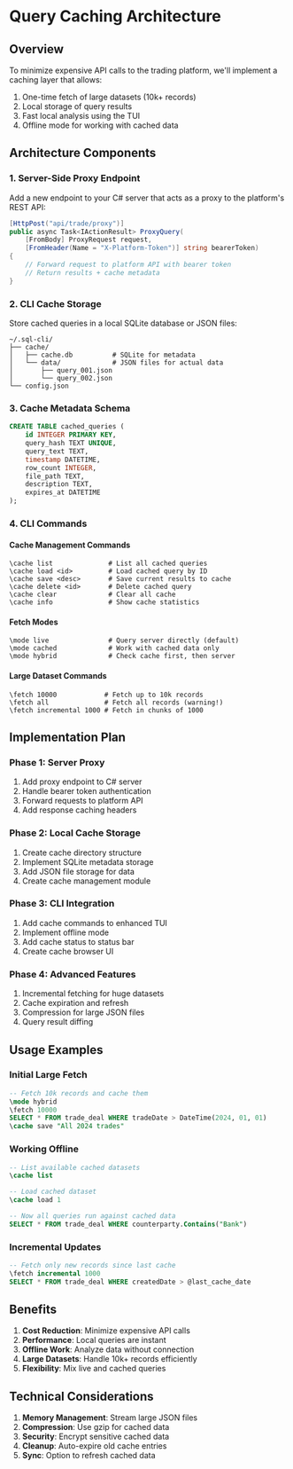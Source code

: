 # Query Caching Architecture

## Overview

To minimize expensive API calls to the trading platform, we'll implement a caching layer that allows:
1. One-time fetch of large datasets (10k+ records)
2. Local storage of query results
3. Fast local analysis using the TUI
4. Offline mode for working with cached data

## Architecture Components

### 1. Server-Side Proxy Endpoint

Add a new endpoint to your C# server that acts as a proxy to the platform's REST API:

```csharp
[HttpPost("api/trade/proxy")]
public async Task<IActionResult> ProxyQuery(
    [FromBody] ProxyRequest request,
    [FromHeader(Name = "X-Platform-Token")] string bearerToken)
{
    // Forward request to platform API with bearer token
    // Return results + cache metadata
}
```

### 2. CLI Cache Storage

Store cached queries in a local SQLite database or JSON files:

```
~/.sql-cli/
├── cache/
│   ├── cache.db          # SQLite for metadata
│   └── data/             # JSON files for actual data
│       ├── query_001.json
│       └── query_002.json
└── config.json
```

### 3. Cache Metadata Schema

```sql
CREATE TABLE cached_queries (
    id INTEGER PRIMARY KEY,
    query_hash TEXT UNIQUE,
    query_text TEXT,
    timestamp DATETIME,
    row_count INTEGER,
    file_path TEXT,
    description TEXT,
    expires_at DATETIME
);
```

### 4. CLI Commands

#### Cache Management Commands
```
\cache list              # List all cached queries
\cache load <id>         # Load cached query by ID
\cache save <desc>       # Save current results to cache
\cache delete <id>       # Delete cached query
\cache clear             # Clear all cache
\cache info              # Show cache statistics
```

#### Fetch Modes
```
\mode live               # Query server directly (default)
\mode cached             # Work with cached data only
\mode hybrid             # Check cache first, then server
```

#### Large Dataset Commands
```
\fetch 10000            # Fetch up to 10k records
\fetch all              # Fetch all records (warning!)
\fetch incremental 1000 # Fetch in chunks of 1000
```

## Implementation Plan

### Phase 1: Server Proxy
1. Add proxy endpoint to C# server
2. Handle bearer token authentication
3. Forward requests to platform API
4. Add response caching headers

### Phase 2: Local Cache Storage
1. Create cache directory structure
2. Implement SQLite metadata storage
3. Add JSON file storage for data
4. Create cache management module

### Phase 3: CLI Integration
1. Add cache commands to enhanced TUI
2. Implement offline mode
3. Add cache status to status bar
4. Create cache browser UI

### Phase 4: Advanced Features
1. Incremental fetching for huge datasets
2. Cache expiration and refresh
3. Compression for large JSON files
4. Query result diffing

## Usage Examples

### Initial Large Fetch
```sql
-- Fetch 10k records and cache them
\mode hybrid
\fetch 10000
SELECT * FROM trade_deal WHERE tradeDate > DateTime(2024, 01, 01)
\cache save "All 2024 trades"
```

### Working Offline
```sql
-- List available cached datasets
\cache list

-- Load cached dataset
\cache load 1

-- Now all queries run against cached data
SELECT * FROM trade_deal WHERE counterparty.Contains("Bank")
```

### Incremental Updates
```sql
-- Fetch only new records since last cache
\fetch incremental 1000
SELECT * FROM trade_deal WHERE createdDate > @last_cache_date
```

## Benefits

1. **Cost Reduction**: Minimize expensive API calls
2. **Performance**: Local queries are instant
3. **Offline Work**: Analyze data without connection
4. **Large Datasets**: Handle 10k+ records efficiently
5. **Flexibility**: Mix live and cached queries

## Technical Considerations

1. **Memory Management**: Stream large JSON files
2. **Compression**: Use gzip for cached data
3. **Security**: Encrypt sensitive cached data
4. **Cleanup**: Auto-expire old cache entries
5. **Sync**: Option to refresh cached data